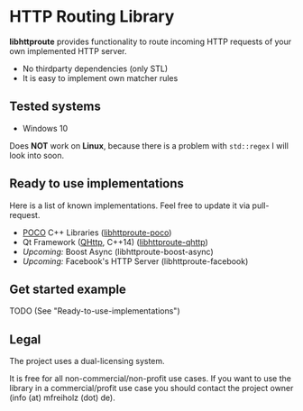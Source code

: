 # HTTP Routing Library

**libhttproute** provides functionality to route incoming HTTP requests of your own implemented HTTP server.

- No thirdparty dependencies (only STL)
- It is easy to implement own matcher rules

## Tested systems

- Windows 10

Does **NOT** work on **Linux**, because there is a problem with `std::regex` I will look into soon.

## Ready to use implementations

Here is a list of known implementations. Feel free to update it via pull-request.

- [POCO](https://pocoproject.org/) C++ Libraries ([libhttproute-poco](https://github.com/mfreiholz/libhttproute-poco))
- Qt Framework ([QHttp](https://github.com/azadkuh/qhttp), C++14) ([libhttproute-qhttp](https://github.com/mfreiholz/libhttproute-qhttp))
- *Upcoming:* Boost Async (libhttproute-boost-async)
- *Upcoming:* Facebook's HTTP Server (libhttproute-facebook)

## Get started example

TODO (See "Ready-to-use-implementations")

## Legal

The project uses a dual-licensing system.

It is free for all non-commercial/non-profit use cases. If you want to use the library in a commercial/profit use case you should contact the project owner (info (at) mfreiholz (dot) de).
